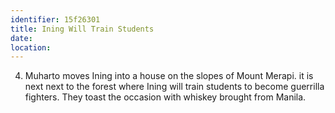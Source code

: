 ```yaml
---
identifier: 15f26301
title: Ining Will Train Students
date:  
location: 
---
```


4.  Muharto moves Ining into a house on the slopes of Mount Merapi. it
    is next next to the forest where Ining will train students to become
    guerrilla fighters. They toast the occasion with whiskey brought
    from Manila.
